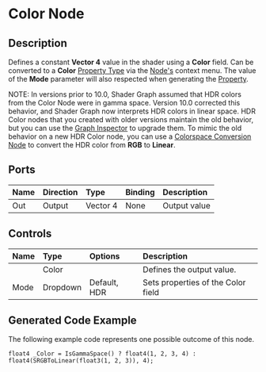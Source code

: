 # Color Node

## Description

Defines a constant **Vector 4** value in the shader using a **Color** field. Can be converted to a **Color** [Property Type](Property-Types.md) via the [Node's](Node.md) context menu. The value of the **Mode** parameter will also respected when generating the [Property](Property-Types.md).

NOTE: In versions prior to 10.0, Shader Graph assumed that HDR colors from the Color Node were in gamma space. Version 10.0 corrected this behavior, and Shader Graph now interprets HDR colors in linear space. HDR Color nodes that you created with older versions maintain the old behavior, but you can use the [Graph Inspector](Internal-Inspector.md) to upgrade them. To mimic the old behavior on a new HDR Color node, you can use a [Colorspace Conversion Node](Colorspace-Conversion-Node.md) to convert the HDR color from **RGB** to **Linear**.

## Ports

| Name        | Direction           | Type  | Binding | Description |
|:------------ |:-------------|:-----|:---|:---|
| Out | Output      |    Vector 4 | None | Output value |

## Controls

| Name        | Type           | Options  | Description |
|:------------ |:-------------|:-----|:---|
|       | Color |  | Defines the output value. |
| Mode  | Dropdown | Default, HDR | Sets properties of the Color field |

## Generated Code Example

The following example code represents one possible outcome of this node.

```
float4 _Color = IsGammaSpace() ? float4(1, 2, 3, 4) : float4(SRGBToLinear(float3(1, 2, 3)), 4);
```
